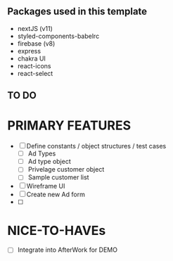 ## Packages used in this template

- nextJS (v11)
- styled-components-babelrc
- firebase (v8)
- express
- chakra UI
- react-icons
- react-select

## TO DO

# PRIMARY FEATURES

- [ ] Define constants / object structures / test cases
  - [ ] Ad Types
  - [ ] Ad type object
  - [ ] Privelage customer object
  - [ ] Sample customer list
- [ ] Wireframe UI
- [ ] Create new Ad form
- [ ]

# NICE-TO-HAVEs

- [ ] Integrate into AfterWork for DEMO
